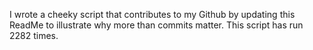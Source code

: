 I wrote a cheeky script that contributes to my Github by updating this ReadMe to illustrate why more than commits matter. This script has run 2282 times.